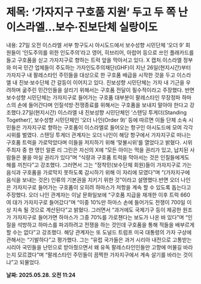 # **제목: ‘가자지구 구호품 지원’ 두고 두 쪽 난 이스라엘…보수·진보단체 실랑이도**

  내용: 27일 오전 이스라엘 서부 항구도시 아시도드에서 보수성향 시민단체 ‘오더 9’ 회원들이 ‘인도주의를 위한 인도주의’라고 영어, 히브리어, 아랍어 등으로 쓰인 플래카드를 들고 구호품을 싣고 가자지구로 향하는 트럭 앞을 막아서고 있다. X 캡처.이스라엘 정부와 미국 민간 업체들이 주도하는 가자인도주의재단(GHF)이 지난 26일(현지시간)부터 가자지구 내 팔레스타인 주민들을 대상으로 한 구호품 배급을 시작한 것을 두고 이스라엘 내 진보·보수단체 간 갈등이 이어지고 있다. 진보성향 시민단체는 가자 내 기근을 우려하며 굶주린 민간인들을 살리기 위해서는 구호품 전달이 필수적이라고 주장했다. 반면 보수성향 시민단체는 가자지구로 들어가는 구호품 대부분이 팔레스타인 무장정파 하마스의 손에 들어간다며 인질석방·전쟁종료를 위해서는 구호품을 보내지 말아야 한다고 강조했다.27일(현지시간) 이스라엘 내 진보성향 시민단체인 ‘스탠딩 투게더(Standing Together)’, 보수성향 시민단체인 ‘오더 나인(Order 9)’ 등에 따르면 이들 단체 소속 시민들은 가자지구로 향하는 구호품이 이스라엘로 들어오는 항구인 아시도드에 모여 각각 시위를 벌였다. 스탠딩 투게더 관계자는 오더 나인이 해당 항구에서 가자지구로 떠나는 구호품 트럭을 가로막았다며 이들을 저지하기 위해 ‘맞불시위’를 열었다고 밝혔다. 시위 주최자 중 한 명인 알론 리 그린은 자신의 X에 “모든 아이는 먹을 권리가 있고, 납치된 사람들은 물을 마실 권리가 있다”며 “식량과 구호품 트럭을 막아서는 것은 인질들에게도 해를 끼친다”고 강조했다. 그러면서 그는 “정착민(보수단체 회원)들이 가자지구로 가는 음식과 구호품을 가로막지 못하도록 감시하기 위해 이 자리에 모였다”며 “(가자지구에 음식을 보내는 것은) 인류의 기본권을 지키기 위한 것”이라고 설명했다.반면 오더 나인은 가자지구로 들어가는 구호품이 오히려 하마스가 저항을 계속 할 수 있도록 돕는다고 주장했다. 오더 나인 관계자는 이날 문화일보에 “구호품 지급을 재개한 이후 트럭 660여 대가 가자지구로 들어갔다”며 “이중 10%만 하마스 손에 들어가도 전쟁이 700일 이상 지속 될 것으로 계산된다”고 밝혔다. 그러면서 “과거에도 국제기구 등이 제공한 원조가 가자지구로 들어가면 하마스가 그중 70%를 가로챈다는 보도가 나온 바 있다”며 “인질을 석방하고 하마스를 파괴하려고 전쟁을 하는 것인데 구호품을 통해 적들을 배부르게 할 수는 없다”고 강조했다. 해당 관계자는 또 도널드 트럼프 미국 대통령의 가자 구상에 관해서는 “기발하다”고 평가했다. 그는 “유럽 국가들은 과거 시리아 내전으로 고통받는 시리아 국민들을 난민으로 받아줬으면서 왜 유독 팔레스타인인들만 고향에 머물길 바라는지 모르겠다”며 “팔레스타인 주민들이 끔찍한 가자지구에서 계속 살기를 바라는 것이냐”고 되물었다.

  **날짜: 2025.05.28. 오전 11:24**